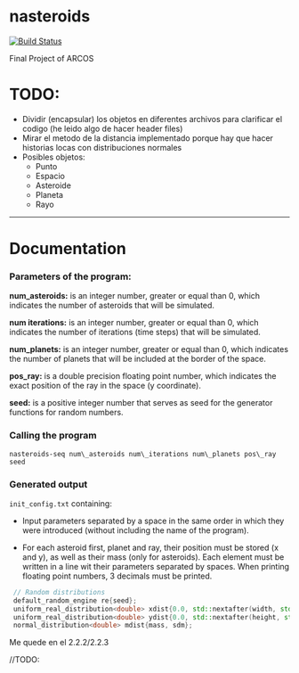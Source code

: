 # nasteroids

[![Build Status](https://travis-ci.com/RaulOlmedoCheca/nasteroids.svg?token=FAmyHcKt9Zn9dEwKo3Ts&branch=development)](https://travis-ci.com/RaulOlmedoCheca/nasteroids)

Final Project of ARCOS

# TODO:
+ Dividir (encapsular) los objetos en diferentes archivos para clarificar el codigo (he leido algo 
de hacer header files)
+ Mirar el metodo de la distancia implementado porque hay que hacer historias locas con distribuciones normales  
+ Posibles objetos: 
    + Punto
    + Espacio
    + Asteroide
    + Planeta
    + Rayo

***
# Documentation

### Parameters of the program: 
**num_asteroids:** is an integer number, greater or equal than 0, which indicates the number of asteroids 
that will be simulated.

**num iterations:** is an integer number, greater or equal than 0, which indicates the number of iterations (time steps) 
that will be simulated.

**num_planets:** is an integer number, greater or equal than 0, which indicates the number of planets that will be included
at the border of the space.

**pos_ray:** is a double precision floating point number, which indicates the exact position of the ray in the 
space (y coordinate).

**seed:** is a positive integer number that serves as seed for the generator functions for random numbers.

### Calling the program 
`nasteroids-seq num\_asteroids num\_iterations num\_planets pos\_ray seed`

### Generated output
`init_config.txt` containing:

+ Input parameters separated by a space in the same order in which they were introduced (without including the name 
of the program).

+ For each asteroid first, planet and ray, their position must be stored (x and y), as well as their mass
(only for asteroids). Each element must be written in a line wit their parameters separated by spaces. When printing 
floating point numbers, 3 decimals must be printed.

```cpp
 // Random distributions
 default_random_engine re{seed};
 uniform_real_distribution<double> xdist{0.0, std::nextafter(width, std::numeric_limits<double>::max())};
 uniform_real_distribution<double> ydist{0.0, std::nextafter(height, std::numeric_limits<double>::max())};
 normal_distribution<double> mdist{mass, sdm};
 ```
 
 Me quede en el 2.2.2/2.2.3
 
 
 
 //TODO:
 
